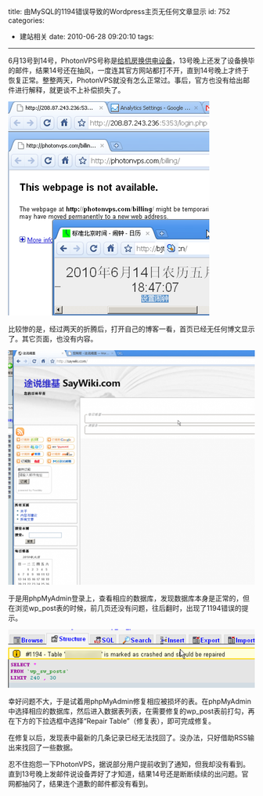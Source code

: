 title: 由MySQL的1194错误导致的Wordpress主页无任何文章显示
id: 752
categories:
  - 建站相关
date: 2010-06-28 09:20:10
tags:
---

6月13号到14号，PhotonVPS号称是[给机房换供电设备](http://www.netroby.com/article-2463.html)，13号晚上还发了设备换毕的邮件，结果14号还在抽风，一度连其官方网站都打不开，直到14号晚上才终于恢复正常。整整两天，PhotonVPS就没有怎么正常过。事后，官方也没有给出邮件进行解释，就更谈不上补偿损失了。

[![](/upfile/2010/06/photonvps_down.png "6月14日PhotonVPS连其官方网站都无法打开")](/upfile/2010/06/photonvps_down.png)

比较惨的是，经过两天的折腾后，打开自己的博客一看，首页已经无任何博文显示了。其它页面，也没有内容。

<!--more-->

[![](/upfile/2010/06/saywiki_black-560x531.png "saywiki_black")](/upfile/2010/06/saywiki_black.png)

于是用phpMyAdmin登录上，查看相应的数据库，发现数据库本身是正常的，但在浏览wp_post表的时候，前几页还没有问题，往后翻时，出现了1194错误的提示。

[![](/upfile/2010/06/mysql_1194_error.png "MySQL数据库1194错误")](/upfile/2010/06/mysql_1194_error.png)

幸好问题不大，于是试着用phpMyAdmin修复相应被损坏的表。在phpMyAdmin中选择相应的数据库，然后进入数据表列表，在需要修复的wp_post表前打勾，再在下方的下拉选框中选择&ldquo;Repair Table&rdquo;（修复表），即可完成修复。

在修复以后，发现表中最新的几条记录已经无法找回了。没办法，只好借助RSS输出来找回了一些数据。

忍不住抱怨一下PhotonVPS，据说部分用户提前收到了通知，但我却没有看到。直到13号晚上发邮件说设备弄好了才知道，结果14号还是断断续续的出问题。官网都抽冈了，结果连个道歉的邮件都没有看到。